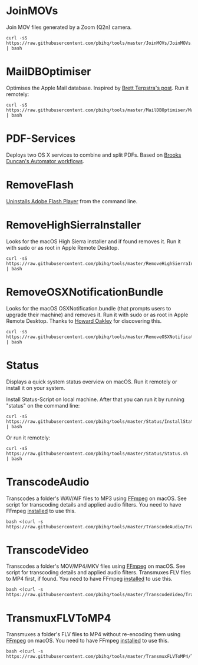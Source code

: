 JoinMOVs
========
Join MOV files generated by a Zoom (Q2n) camera.

    curl -sS https://raw.githubusercontent.com/pbihq/tools/master/JoinMOVs/JoinMOVs.sh | bash

MailDBOptimiser
===============
Optimises the Apple Mail database. Inspired by [Brett Terpstra's post][1]. Run it remotely:  

    curl -sS https://raw.githubusercontent.com/pbihq/tools/master/MailDBOptimiser/MailDBOptimiser.sh | bash

[1]: http://brettterpstra.com/2015/10/27/vacuuming-mail-dot-app-on-el-capitan/

PDF-Services
===========
Deploys two OS X services to combine and split PDFs. Based on [Brooks Duncan's Automator workflows][2].

[2]: http://www.documentsnap.com/how-to-combine-pdf-files-in-mac-osx-using-automator-to-make-a-service/

RemoveFlash
===========
[Uninstalls Adobe Flash Player][3] from the command line.

[3]: https://helpx.adobe.com/flash-player/kb/uninstall-flash-player-mac-os.html

RemoveHighSierraInstaller
===========
Looks for the macOS High Sierra installer and if found removes it. Run it with sudo or as root in Apple Remote Desktop.

    curl -sS https://raw.githubusercontent.com/pbihq/tools/master/RemoveHighSierraInstaller/RemoveHighSierraInstaller.sh | bash

RemoveOSXNotificationBundle
===========
Looks for the macOS OSXNotification.bundle (that prompts users to upgrade their machine) and removes it. Run it with sudo or as root in Apple Remote Desktop.
Thanks to [Howard Oakley][6] for discovering this.

    curl -sS https://raw.githubusercontent.com/pbihq/tools/master/RemoveOSXNotificationBundle/RemoveOSXNotificationBundle.sh | bash

[6]: https://eclecticlight.co/2017/11/09/apple-is-nudging-us-to-upgrade-to-flagging-high-sierra/

Status
======
Displays a quick system status overview on macOS. Run it remotely or install it on your system.

Install Status-Script on local machine. After that you can run it by running "status" on the command line:

    curl -sS https://raw.githubusercontent.com/pbihq/tools/master/Status/InstallStatus.sh | bash

Or run it remotely:

    curl -sS https://raw.githubusercontent.com/pbihq/tools/master/Status/Status.sh | bash

TranscodeAudio
===========
Transcodes a folder's WAV/AIF files to MP3 using [FFmpeg][4] on macOS. See script for transcoding details and applied audio filters. You need to have FFmpeg [installed][5] to use this.

    bash <(curl -s https://raw.githubusercontent.com/pbihq/tools/master/TranscodeAudio/TranscodeAudio.sh)

[4]: https://ffmpeg.org/
[5]: https://trac.ffmpeg.org/wiki/CompilationGuide/MacOSX

TranscodeVideo
===========
Transcodes a folder's MOV/MP4/MKV files using [FFmpeg][4] on macOS. See script for transcoding details and applied audio filters. Transmuxes FLV files to MP4 first, if found. You need to have FFmpeg [installed][5] to use this.

    bash <(curl -s https://raw.githubusercontent.com/pbihq/tools/master/TranscodeVideo/TranscodeVideo.sh)

TransmuxFLVToMP4
===========
Transmuxes a folder's FLV files to MP4 without re-encoding them using [FFmpeg][4] on macOS. You need to have FFmpeg [installed][5] to use this.

    bash <(curl -s https://raw.githubusercontent.com/pbihq/tools/master/TransmuxFLVToMP4/TransmuxFLVToMP4.sh)
